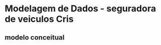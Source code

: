 <h1>Modelagem de Dados - <strong>seguradora de veiculos Cris</strong></h1>
<h2>modelo conceitual</h2>
<img src=""></img>
